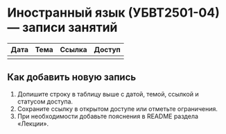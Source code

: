 # Иностранный язык (УБВТ2501-04) — записи занятий

| Дата | Тема | Ссылка | Доступ |
|------|------|--------|--------|
|      |      |        |        |

## Как добавить новую запись

1. Допишите строку в таблицу выше с датой, темой, ссылкой и статусом доступа.
2. Сохраните ссылку в открытом доступе или отметьте ограничения.
3. При необходимости добавьте пояснения в README раздела «Лекции».
